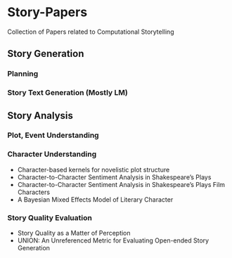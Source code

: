 # Story-Papers
Collection of Papers related to Computational Storytelling

## Story Generation
### Planning

### Story Text Generation (Mostly LM)

## Story Analysis
### Plot, Event Understanding

### Character Understanding
* Character-based kernels for novelistic plot structure
* Character-to-Character Sentiment Analysis in Shakespeare’s Plays
* Character-to-Character Sentiment Analysis in Shakespeare’s Plays Film Characters
* A Bayesian Mixed Effects Model of Literary Character

### Story Quality Evaluation
* Story Quality as a Matter of Perception
* UNION: An Unreferenced Metric for Evaluating Open-ended Story Generation
